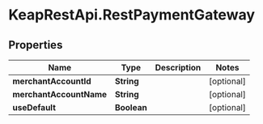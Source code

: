 # KeapRestApi.RestPaymentGateway

## Properties

Name | Type | Description | Notes
------------ | ------------- | ------------- | -------------
**merchantAccountId** | **String** |  | [optional] 
**merchantAccountName** | **String** |  | [optional] 
**useDefault** | **Boolean** |  | [optional] 



